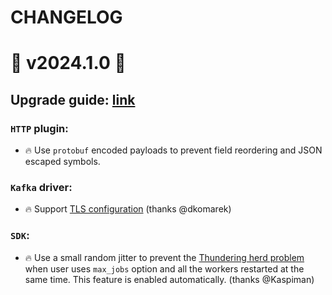 # CHANGELOG

# 🚀 v2024.1.0 🚀

## Upgrade guide: [link](https://docs.roadrunner.dev/general/compatibility)

### `HTTP` plugin:
- 🔥 Use `protobuf` encoded payloads to prevent field reordering and JSON escaped symbols.

### `Kafka` driver:
- 🔥 Support [TLS configuration](https://docs.roadrunner.dev/queues-and-jobs/kafka#configuration) (thanks @dkomarek)

### `SDK`:
- 🔥 Use a small random jitter to prevent the [Thundering herd problem](https://en.wikipedia.org/wiki/Thundering_herd_problem) when user uses `max_jobs` option and all the workers restarted at the same time. This feature is enabled automatically. (thanks @Kaspiman)

